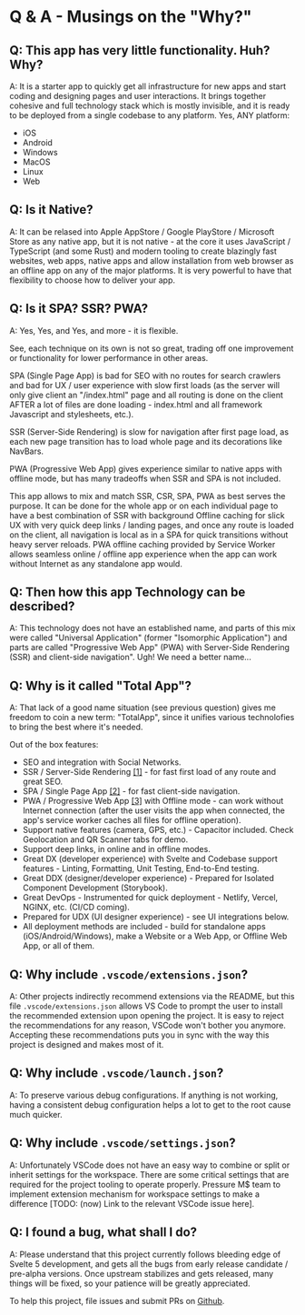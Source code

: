# Q & A - Musings on the "Why?"

## Q: This app has very little functionality. Huh? Why?

A: It is a starter app to quickly get all infrastructure for new apps and start coding and designing pages and user interactions. It brings together cohesive and full technology stack which is mostly invisible, and it is ready to be deployed from a single codebase to any platform. Yes, ANY platform:

- iOS
- Android
- Windows
- MacOS
- Linux
- Web

## Q: Is it Native?

A: It can be relased into Apple AppStore / Google PlayStore / Microsoft Store as any native app, but it is not native - at the core it uses JavaScript / TypeScript (and some Rust) and modern tooling to create blazingly fast websites, web apps, native apps and allow installation from web browser as an offline app on any of the major platforms. It is very powerful to have that flexibility to choose how to deliver your app.

## Q: Is it SPA? SSR? PWA?

A: Yes, Yes, and Yes, and more - it is flexible.

See, each technique on its own is not so great, trading off one improvement or functionality for lower performance in other areas.

SPA (Single Page App) is bad for SEO with no routes for search crawlers and bad for UX / user experience with slow first loads (as the server will only give client an "/index.html" page and all routing is done on the client AFTER a lot of files are done loading - index.html and all framework Javascript and stylesheets, etc.).

SSR (Server-Side Rendering) is slow for navigation after first page load, as each new page transition has to load whole page and its decorations like NavBars.

PWA (Progressive Web App) gives experience similar to native apps with offline mode, but has many tradeoffs when SSR and SPA is not included.

This app allows to mix and match SSR, CSR, SPA, PWA as best serves the purpose. It can be done for the whole app or on each individual page to have a best combination of SSR with background Offline caching for slick UX with very quick deep links / landing pages, and once any route is loaded on the client, all navigation is local as in a SPA for quick transitions without heavy server reloads. PWA offline caching provided by Service Worker allows seamless online / offline app experience when the app can work without Internet as any standalone app would.

## Q: Then how this app Technology can be described?

A: This technology does not have an established name, and parts of this mix were called "Universal Application" (former "Isomorphic Application") and parts are called "Progressive Web App" (PWA) with Server-Side Rendering (SSR) and client-side navigation". Ugh! We need a better name...

## Q: Why is it called "Total App"?

A: That lack of a good name situation (see previous question) gives me freedom to coin a new term: "TotalApp", since it unifies various technolofies to bring the best where it's needed.

Out of the box features:

- SEO and integration with Social Networks.
- SSR / Server-Side Rendering [[1]](https://www.sanity.io/glossary/server-side-rendering) - for fast first load of any route and great SEO.
- SPA / Single Page App [[2]](https://www.sanity.io/glossary/single-page-application) - for fast client-side navigation.
- PWA / Progressive Web App [[3]](https://www.sanity.io/glossary/progressive-web-application) with Offline mode - can work without Internet connection (after the user visits the app when connected, the app's service worker caches all files for offline operation).
- Support native features (camera, GPS, etc.) - Capacitor included. Check Geolocation and QR Scanner tabs for demo.
- Support deep links, in online and in offline modes.
- Great DX (developer experience) with Svelte and Codebase support features - Linting, Formatting, Unit Testing, End-to-End testing.
- Great DDX (designer/developer experience) - Prepared for Isolated Component Development (Storybook).
- Great DevOps - Instrumented for quick deployment - Netlify, Vercel, NGINX, etc. (CI/CD coming).
- Prepared for UDX (UI designer experience) - see UI integrations below.
- All deployment methods are included - build for standalone apps (iOS/Android/Windows), make a Website or a Web App, or Offline Web App, or all of them.

## Q: Why include `.vscode/extensions.json`?

A: Other projects indirectly recommend extensions via the README, but this file `.vscode/extensions.json` allows VS Code to prompt the user to install the recommended extension upon opening the project. It is easy to reject the recommendations for any reason, VSCode won't bother you anymore. Accepting these recommendations puts you in sync with the way this project is designed and makes most of it.

## Q: Why include `.vscode/launch.json`?

A: To preserve various debug configurations. If anything is not working, having a consistent debug configuration helps a lot to get to the root cause much quicker.

## Q: Why include `.vscode/settings.json`?

A: Unfortunately VSCode does not have an easy way to combine or split or inherit settings for the workspace. There are some critical settings that are required for the project tooling to operate properly. Pressure M$ team to implement extension mechanism for workspace settings to make a difference [TODO: (now) Link to the relevant VSCode issue here].

## Q: I found a bug, what shall I do?

A: Please understand that this project currently follows bleeding edge of Svelte 5 development, and gets all the bugs from early release candidate / pre-alpha versions. Once upstream stabilizes and gets released, many things will be fixed, so your patience will be greatly appreciated.

To help this project, file issues and submit PRs on [Github](https://github.com/iva2k/total-app/issues).
